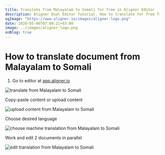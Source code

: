 ```yaml
---
title: Translate from Malayalam to Somali for free in Aligner Editor
description: Aligner Dual Editor Tutorial. How to translate for free from Malayalam to Somali. Aligner is multilingual document management platform. 
ogImage: "https://www.aligner.io/images/aligner-logo.png"
date: 2020-05-06T07:09:21+03:00
image: ../images/aligner-logo.png
onBlog: true
---
```


# How to translate document from Malayalam to Somali

1. Go to editor at [app.aligner.io](https://app.aligner.io "Aligner App web page")

![translate from Malayalam to Somali](../aligner-blank-editor.png "translate from Malayalam to Somali")

Copy-paste content or upload content

![upload content from Malayalam to Somali](../aligner-uploaded-document.png "upload content from Malayalam to Somali")

Choose desired language

![choose machine translation from Malayalam to Somali](../aligner-language-dropdown.png "choose machine translation from Malayalam to Somali")

Work and edit 2 documents in parallel

![edit translation from Malayalam to Somali](../aligner-double-sitded-editor.png "edit translation from Malayalam to Somali")

